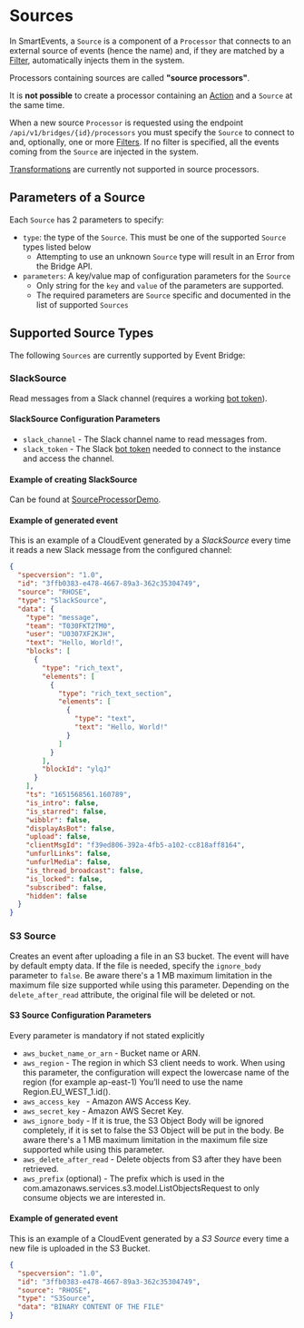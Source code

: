 # Sources

In SmartEvents, a `Source` is a component of a `Processor` that connects to an external source of events (hence the name)
and, if they are matched by a [Filter](FILTERS.md), automatically injects them in the system.

Processors containing sources are called **"source processors"**.

It is **not possible** to create a processor containing an [Action](ACTIONS.md) and a `Source` at the same time.

When a new source `Processor` is requested using the endpoint `/api/v1/bridges/{id}/processors` you must specify the `Source` to connect to and, optionally, one or more [Filters](FILTERS.md).
If no filter is specified, all the events coming from the `Source` are injected in the system.

[Transformations](TRANSFORMATIONS.md) are currently not supported in source processors.

## Parameters of a Source

Each `Source` has 2 parameters to specify:
- `type`: the type of the `Source`. This must be one of the supported `Source` types listed below
  - Attempting to use an unknown `Source` type will result in an Error from the Bridge API.
- `parameters`: A key/value map of configuration parameters for the `Source`
  - Only string for the `key` and `value` of the parameters are supported.
  - The required parameters are `Source` specific and documented in the list of supported `Sources`

## Supported Source Types

The following `Sources` are currently supported by Event Bridge:

### SlackSource

Read messages from a Slack channel (requires a working [bot token](https://api.slack.com/authentication/token-types#bot)).

#### SlackSource Configuration Parameters

* `slack_channel` - The Slack channel name to read messages from.
* `slack_token` - The Slack [bot token](https://api.slack.com/authentication/token-types#bot) needed to connect to the instance and access the channel.

#### Example of creating SlackSource
Can be found at [SourceProcessorDemo](dev/SourceProcessorDemo.md).

#### Example of generated event

This is an example of a CloudEvent generated by a _SlackSource_ every time it reads a new Slack message from the configured channel:

```json
{
  "specversion": "1.0",
  "id": "3ffb0383-e478-4667-89a3-362c35304749",
  "source": "RHOSE",
  "type": "SlackSource",
  "data": {
    "type": "message",
    "team": "T030FKT2TM0",
    "user": "U0307XF2KJH",
    "text": "Hello, World!",
    "blocks": [
      {
        "type": "rich_text",
        "elements": [
          {
            "type": "rich_text_section",
            "elements": [
              {
                "type": "text",
                "text": "Hello, World!"
              }
            ]
          }
        ],
        "blockId": "ylqJ"
      }
    ],
    "ts": "1651568561.160789",
    "is_intro": false,
    "is_starred": false,
    "wibblr": false,
    "displayAsBot": false,
    "upload": false,
    "clientMsgId": "f39ed806-392a-4fb5-a102-cc818aff8164",
    "unfurlLinks": false,
    "unfurlMedia": false,
    "is_thread_broadcast": false,
    "is_locked": false,
    "subscribed": false,
    "hidden": false
  }
}
```

### S3 Source

Creates an event after uploading a file in an S3 bucket. 
The event will have by default empty data. If the file is needed, specify the `ignore_body` parameter to `false`. Be aware there's a 1 MB maximum limitation in the maximum file size supported while using this parameter. 
Depending on the `delete_after_read` attribute, the original file will be deleted or not.

#### S3 Source Configuration Parameters

Every parameter is mandatory if not stated explicitly

* `aws_bucket_name_or_arn` - Bucket name or ARN.
* `aws_region` - The region in which S3 client needs to work. When using this parameter, the configuration will expect the lowercase name of the region (for example ap-east-1) You’ll need to use the name Region.EU_WEST_1.id().
* `aws_access_key ` - Amazon AWS Access Key.
* `aws_secret_key` - Amazon AWS Secret Key.
* `aws_ignore_body` - If it is true, the S3 Object Body will be ignored completely, if it is set to false the S3 Object will be put in the body. Be aware there's a 1 MB maximum limitation in the maximum file size supported while using this parameter.
* `aws_delete_after_read` - Delete objects from S3 after they have been retrieved.
* `aws_prefix` (optional) - The prefix which is used in the com.amazonaws.services.s3.model.ListObjectsRequest to only consume objects we are interested in.

#### Example of generated event

This is an example of a CloudEvent generated by a _S3 Source_ every time a new file is uploaded in the S3 Bucket.

```json
{
  "specversion": "1.0",
  "id": "3ffb0383-e478-4667-89a3-362c35304749",
  "source": "RHOSE",
  "type": "S3Source",
  "data": "BINARY CONTENT OF THE FILE"
}
```
